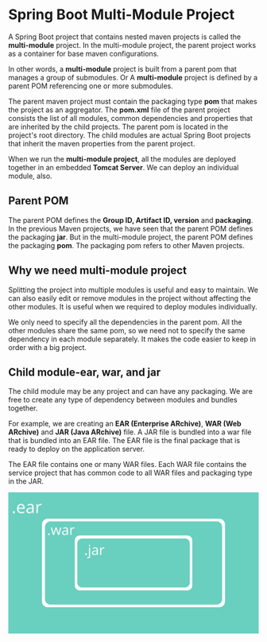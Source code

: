 # Spring Boot Multi-Module Project
A Spring Boot project that contains nested maven projects is called the **multi-module** project. In the multi-module project, the parent project works as a container for base maven configurations.

In other words, a **multi-module** project is built from a parent pom that manages a group of submodules. Or A **multi-module** project is defined by a parent POM referencing one or more submodules.

The parent maven project must contain the packaging type **pom** that makes the project as an aggregator. The **pom.xml** file of the parent project consists the list of all modules, common dependencies and properties that are inherited by the child projects. The parent pom is located in the project's root directory. The child modules are actual Spring Boot projects that inherit the maven properties from the parent project.

When we run the **multi-module project**, all the modules are deployed together in an embedded **Tomcat Server**. We can deploy an individual module, also.

## Parent POM
The parent POM defines the **Group ID, Artifact ID, version** and **packaging**. In the previous Maven projects, we have seen that the parent POM defines the packaging **jar**. But in the multi-module project, the parent POM defines the packaging **pom**. The packaging pom refers to other Maven projects.

## Why we need multi-module project
Splitting the project into multiple modules is useful and easy to maintain. We can also easily edit or remove modules in the project without affecting the other modules. It is useful when we required to deploy modules individually.

We only need to specify all the dependencies in the parent pom. All the other modules share the same pom, so we need not to specify the same dependency in each module separately. It makes the code easier to keep in order with a big project.

## Child module-ear, war, and jar
The child module may be any project and can have any packaging. We are free to create any type of dependency between modules and bundles together.

For example, we are creating an **EAR (Enterprise ARchive)**, **WAR (Web ARchive)** and **JAR (Java ARchive)** file. A JAR file is bundled into a war file that is bundled into an EAR file. The EAR file is the final package that is ready to deploy on the application server.

The EAR file contains one or many WAR files. Each WAR file contains the service project that has common code to all WAR files and packaging type in the JAR.

![Multi Module Photo](2_Project_Components/Multi_Module_Project/image/ear.png)
